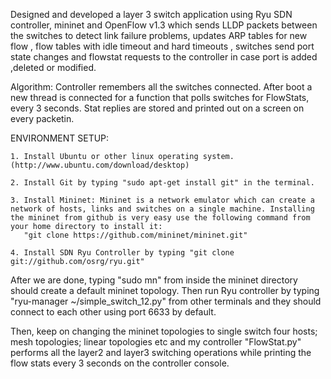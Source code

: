 Designed and developed a layer 3 switch application using Ryu SDN controller, mininet and OpenFlow v1.3 which sends LLDP packets between the switches to detect link failure problems, updates ARP tables for new flow , flow tables with idle timeout and hard timeouts , switches send port state changes and flowstat requests to the controller in case port is added ,deleted or modified.

Algorithm: Controller remembers all the switches connected. After boot a new thread is connected for a function that polls switches for FlowStats, every 3 seconds. Stat replies are stored and printed out on a screen on every packetin.

ENVIRONMENT SETUP:


    1. Install Ubuntu or other linux operating system. (http://www.ubuntu.com/download/desktop)
    
    2. Install Git by typing "sudo apt-get install git" in the terminal.
    
    3. Install Mininet: Mininet is a network emulator which can create a network of hosts, links and switches on a single machine. Installing the mininet from github is very easy use the following command from your home directory to install it:
       "git clone https://github.com/mininet/mininet.git"
       
    4. Install SDN Ryu Controller by typing "git clone git://github.com/osrg/ryu.git"

After we are done, typing "sudo mn" from inside the mininet directory should create a default mininet topology. Then run Ryu controller by typing "ryu-manager ~/simple_switch_12.py" from other terminals and they should connect to each other using port 6633 by default.

Then, keep on changing the mininet topologies to single switch four hosts; mesh topologies; linear topologies etc and my controller "FlowStat.py" performs all the layer2 and layer3 switching operations while printing the flow stats every 3 seconds on the controller console.
